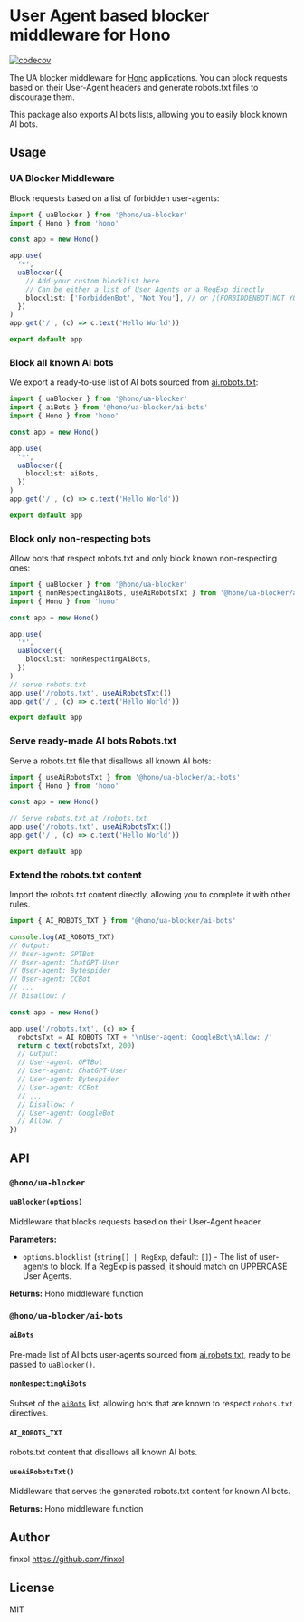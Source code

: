 # User Agent based blocker middleware for Hono

[![codecov](https://codecov.io/github/honojs/middleware/graph/badge.svg?flag=ua-blocker)](https://codecov.io/github/honojs/middleware)

The UA blocker middleware for [Hono](https://honojs.dev) applications.
You can block requests based on their User-Agent headers and generate robots.txt files to discourage them.

This package also exports AI bots lists, allowing you to easily block known AI bots.

## Usage

### UA Blocker Middleware

Block requests based on a list of forbidden user-agents:

```ts
import { uaBlocker } from '@hono/ua-blocker'
import { Hono } from 'hono'

const app = new Hono()

app.use(
  '*',
  uaBlocker({
    // Add your custom blocklist here
    // Can be either a list of User Agents or a RegExp directly
    blocklist: ['ForbiddenBot', 'Not You'], // or /(FORBIDDENBOT|NOT YOU)/
  })
)
app.get('/', (c) => c.text('Hello World'))

export default app
```

### Block all known AI bots

We export a ready-to-use list of AI bots sourced from [ai.robots.txt](https://github.com/ai-robots-txt/ai.robots.txt):

```ts
import { uaBlocker } from '@hono/ua-blocker'
import { aiBots } from '@hono/ua-blocker/ai-bots'
import { Hono } from 'hono'

const app = new Hono()

app.use(
  '*',
  uaBlocker({
    blocklist: aiBots,
  })
)
app.get('/', (c) => c.text('Hello World'))

export default app
```

### Block only non-respecting bots

Allow bots that respect robots.txt and only block known non-respecting ones:

```ts
import { uaBlocker } from '@hono/ua-blocker'
import { nonRespectingAiBots, useAiRobotsTxt } from '@hono/ua-blocker/ai-bots'
import { Hono } from 'hono'

const app = new Hono()

app.use(
  '*',
  uaBlocker({
    blocklist: nonRespectingAiBots,
  })
)
// serve robots.txt
app.use('/robots.txt', useAiRobotsTxt())
app.get('/', (c) => c.text('Hello World'))

export default app
```

### Serve ready-made AI bots Robots.txt

Serve a robots.txt file that disallows all known AI bots:

```ts
import { useAiRobotsTxt } from '@hono/ua-blocker/ai-bots'
import { Hono } from 'hono'

const app = new Hono()

// Serve robots.txt at /robots.txt
app.use('/robots.txt', useAiRobotsTxt())
app.get('/', (c) => c.text('Hello World'))

export default app
```

### Extend the robots.txt content

Import the robots.txt content directly, allowing you to complete it with other rules.

```ts
import { AI_ROBOTS_TXT } from '@hono/ua-blocker/ai-bots'

console.log(AI_ROBOTS_TXT)
// Output:
// User-agent: GPTBot
// User-agent: ChatGPT-User
// User-agent: Bytespider
// User-agent: CCBot
// ...
// Disallow: /

const app = new Hono()

app.use('/robots.txt', (c) => {
  robotsTxt = AI_ROBOTS_TXT + '\nUser-agent: GoogleBot\nAllow: /'
  return c.text(robotsTxt, 200)
  // Output:
  // User-agent: GPTBot
  // User-agent: ChatGPT-User
  // User-agent: Bytespider
  // User-agent: CCBot
  // ...
  // Disallow: /
  // User-agent: GoogleBot
  // Allow: /
})
```

## API

### `@hono/ua-blocker`

#### `uaBlocker(options)`

Middleware that blocks requests based on their User-Agent header.

**Parameters:**

- `options.blocklist` (`string[] | RegExp`, default: `[]`) - The list of user-agents to block.
  If a RegExp is passed, it should match on UPPERCASE User Agents.

**Returns:** Hono middleware function

### `@hono/ua-blocker/ai-bots`

#### `aiBots`

Pre-made list of AI bots user-agents sourced from [ai.robots.txt](https://github.com/ai-robots-txt/ai.robots.txt),
ready to be passed to `uaBlocker()`.

#### `nonRespectingAiBots`

Subset of the [`aiBots`](#aibots) list, allowing bots that are known to respect `robots.txt` directives.

#### `AI_ROBOTS_TXT`

robots.txt content that disallows all known AI bots.

#### `useAiRobotsTxt()`

Middleware that serves the generated robots.txt content for known AI bots.

**Returns:** Hono middleware function

## Author

finxol <https://github.com/finxol>

## License

MIT
